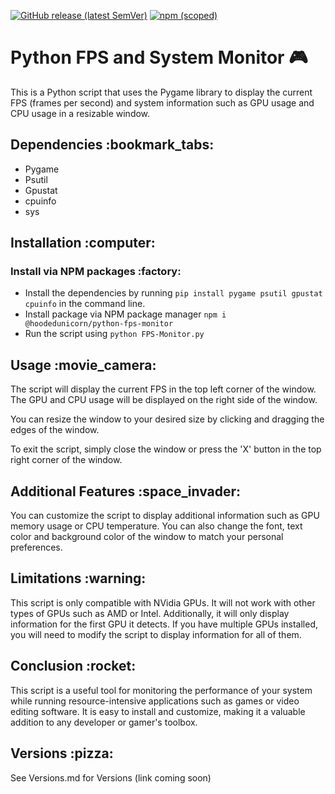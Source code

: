 [![GitHub release (latest SemVer)](https://img.shields.io/github/v/release/HoodedUnicorn/Python-FPS-Monitor?color=gree&label=Github)](https://github.com/HoodedUnicorn/Python-FPS-Monitor/releases)
[![npm (scoped)](https://img.shields.io/npm/v/@hoodedunicorn/python-fps-monitor?color=red)](https://www.npmjs.com/package/@hoodedunicorn/python-fps-monitor)


# Python FPS and System Monitor :video_game:

This is a Python script that uses the Pygame library to display the current FPS (frames per second) and system information such as GPU usage and CPU usage in a resizable window.
<br>
<h2>Dependencies :bookmark_tabs: </h2>

* Pygame
* Psutil
* Gpustat
* cpuinfo
* sys

<h2>Installation :computer: </h2>


<h3>Install via NPM packages :factory:</h3>

 * Install the dependencies by running `pip install pygame psutil gpustat cpuinfo` in the command line. <br>
 * Install package via NPM package manager `npm i @hoodedunicorn/python-fps-monitor` <br>
 * Run the script using `python FPS-Monitor.py`


<h2>Usage :movie_camera: </h2>

The script will display the current FPS in the top left corner of the window. The GPU and CPU usage will be displayed on the right side of the window.

You can resize the window to your desired size by clicking and dragging the edges of the window.

To exit the script, simply close the window or press the 'X' button in the top right corner of the window.

<h2>Additional Features :space_invader: </h2>

You can customize the script to display additional information such as GPU memory usage or CPU temperature. You can also change the font, text color and background color of the window to match your personal preferences.
<br>

<h2>Limitations :warning: </h2>

This script is only compatible with NVidia GPUs. It will not work with other types of GPUs such as AMD or Intel. Additionally, it will only display information for the first GPU it detects. If you have multiple GPUs installed, you will need to modify the script to display information for all of them.

<h2>Conclusion :rocket:</h2>

This script is a useful tool for monitoring the performance of your system while running resource-intensive applications such as games or video editing software. It is easy to install and customize, making it a valuable addition to any developer or gamer's toolbox.

<h2>Versions :pizza:</h2>
See Versions.md for Versions (link coming soon)
